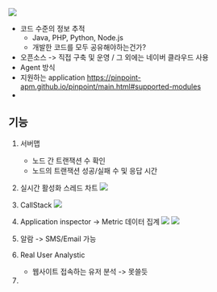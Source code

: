 ![](https://i.imgur.com/3QfeX5m.png)

- 코드 수준의 정보 추적
	- Java, PHP, Python, Node.js
	- 개발한 코드를 모두 공유해야하는건가?
- 오픈소스 -> 직접 구축 및 운영 / 그 외에는 네이버 클라우드 사용
- Agent 방식
- 지원하는 application https://pinpoint-apm.github.io/pinpoint/main.html#supported-modules
- 
## 기능
1. 서버맵
   - 노드 간 트랜잭션 수  확인
   - 노드의 트랜잭션 성공/실패 수 및 응답 시간
2. 실시간 활성화 스레드 차트
   ![](https://i.imgur.com/W2S7t8m.png)

3. CallStack
   ![](https://i.imgur.com/Dduk3l9.png)

4. Application inspector -> Metric 데이터 집계
	![](https://i.imgur.com/RnzCpj9.png)
	![](https://i.imgur.com/ttmETL5.png)

5. 알람 -> SMS/Email 가능
6. Real User Analystic
   - 웹사이트 접속하는 유저 분석 -> 못쓸듯
7. 